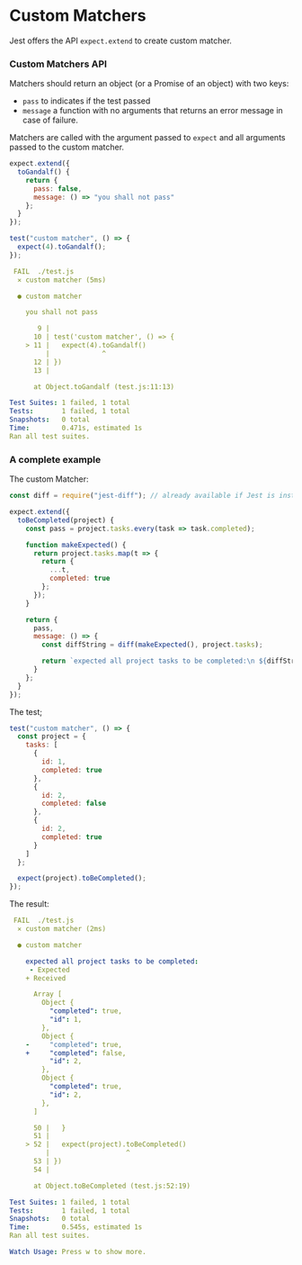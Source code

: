 # Custom Matchers

Jest offers the API `expect.extend` to create custom matcher.

### Custom Matchers API

Matchers should return an object (or a Promise of an object) with two keys:

- `pass` to indicates if the test passed
- `message` a function with no arguments that returns an error message in case of failure.

Matchers are called with the argument passed to `expect` and all arguments passed to the custom matcher.

```js
expect.extend({
  toGandalf() {
    return {
      pass: false,
      message: () => "you shall not pass"
    };
  }
});

test("custom matcher", () => {
  expect(4).toGandalf();
});
```

```yaml
 FAIL  ./test.js
  ✕ custom matcher (5ms)

  ● custom matcher

    you shall not pass

       9 |
      10 | test('custom matcher', () => {
    > 11 |   expect(4).toGandalf()
         |             ^
      12 | })
      13 |

      at Object.toGandalf (test.js:11:13)

Test Suites: 1 failed, 1 total
Tests:       1 failed, 1 total
Snapshots:   0 total
Time:        0.471s, estimated 1s
Ran all test suites.
```

### A complete example

The custom Matcher:

```js
const diff = require("jest-diff"); // already available if Jest is installed

expect.extend({
  toBeCompleted(project) {
    const pass = project.tasks.every(task => task.completed);

    function makeExpected() {
      return project.tasks.map(t => {
        return {
          ...t,
          completed: true
        };
      });
    }

    return {
      pass,
      message: () => {
        const diffString = diff(makeExpected(), project.tasks);

        return `expected all project tasks to be completed:\n ${diffString}`;
      }
    };
  }
});
```

The test;

```js
test("custom matcher", () => {
  const project = {
    tasks: [
      {
        id: 1,
        completed: true
      },
      {
        id: 2,
        completed: false
      },
      {
        id: 2,
        completed: true
      }
    ]
  };

  expect(project).toBeCompleted();
});
```

The result:

```yaml
 FAIL  ./test.js
  ✕ custom matcher (2ms)

  ● custom matcher

    expected all project tasks to be completed:
     - Expected
    + Received

      Array [
        Object {
          "completed": true,
          "id": 1,
        },
        Object {
    -     "completed": true,
    +     "completed": false,
          "id": 2,
        },
        Object {
          "completed": true,
          "id": 2,
        },
      ]

      50 |   }
      51 |
    > 52 |   expect(project).toBeCompleted()
         |                   ^
      53 | })
      54 |

      at Object.toBeCompleted (test.js:52:19)

Test Suites: 1 failed, 1 total
Tests:       1 failed, 1 total
Snapshots:   0 total
Time:        0.545s, estimated 1s
Ran all test suites.

Watch Usage: Press w to show more.
```
